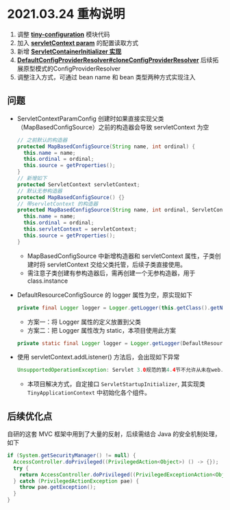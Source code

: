 # 2021.03.24 重构说明

1. 调整 [**tiny-configuration**](https://github.com/arno-angelica/learn-and-grow/tree/fourth_refactor/tiny-configuration) 模块代码
2. 加入 [**servletContext param**](https://github.com/arno-angelica/learn-and-grow/blob/fourth_refactor/user-web/src/main/java/com/arno/grow/user/web/configuration/ServletContextParamConfig.java) 的配置读取方式
3. 新增 [**ServletContainerInitializer 实现**](https://github.com/arno-angelica/learn-and-grow/blob/fourth_refactor/tiny-web/src/main/java/com/arno/learn/grow/tiny/web/servlet/ServletInitializer.java)
4. [**DefaultConfigProviderResolver#cloneConfigProviderResolver**](https://github.com/arno-angelica/learn-and-grow/blob/918de208f2fb8cbdf14f101564b62efda88b2f63/tiny-configuration/src/main/java/com/arno/learn/grow/tiny/configuration/DefaultConfigProviderResolver.java#L35) 后续拓展原型模式的ConfigProviderResolver
5. 调整注入方式，可通过 bean name 和 bean 类型两种方式实现注入

## 问题

- ServletContextParamConfig 创建时如果直接实现父类（MapBasedConfigSource）之前的构造器会导致 servletContext 为空

  ```java
  // 之前默认的构造器
  protected MapBasedConfigSource(String name, int ordinal) {
    this.name = name;
    this.ordinal = ordinal;
    this.source = getProperties();
  }
  // 新增如下
  protected ServletContext servletContext;
  // 默认无参构造器
  protected MapBasedConfigSource() {}
  // 带servletContext 的构造器
  protected MapBasedConfigSource(String name, int ordinal, ServletContext servletContext) {
    this.name = name;
    this.ordinal = ordinal;
    this.servletContext = servletContext;
    this.source = getProperties();
  }
  ```

  - MapBasedConfigSource 中新增构造器和 servletContext 属性，子类创建时将 servletContext 交给父类托管，后续子类直接使用。
  - 需注意子类创建有参构造器后，需再创建一个无参构造器，用于 class.instance 

- DefaultResourceConfigSource 的 logger 属性为空，原实现如下

  ```java
  private final Logger logger = Logger.getLogger(this.getClass().getName());
  ```
  - 方案一：将 Logger 属性的定义放置到父类
  - 方案二：把 Logger 属性改为 static，本项目使用此方案

  ```java
  private static final Logger logger = Logger.getLogger(DefaultResourceConfigSource.class.getName());
  ```

- 使用 servletContext.addListener() 方法后，会出现如下异常

  ```java
  UnsupportedOperationException: Servlet 3.0规范的第4.4节不允许从未在web.xml，web-fragment.xml文件中定义或未用@WebListener注释的ServletContextListener调用此方法。
  ```
  - 本项目解决方式，自定接口 `ServletStartupInitializer`, 其实现类 `TinyApplicationContext` 中初始化各个组件。

## 后续优化点

自研的这套 MVC 框架中用到了大量的反射，后续需结合 Java 的安全机制处理，如下

```java
if (System.getSecurityManager() != null) {
  AccessController.doPrivileged((PrivilegedAction<Object>) () -> {});
  try {
    return AccessController.doPrivileged((PrivilegedExceptionAction<Object>) () ->{});
  } catch (PrivilegedActionException pae) {
    throw pae.getException();
  }
}
```

